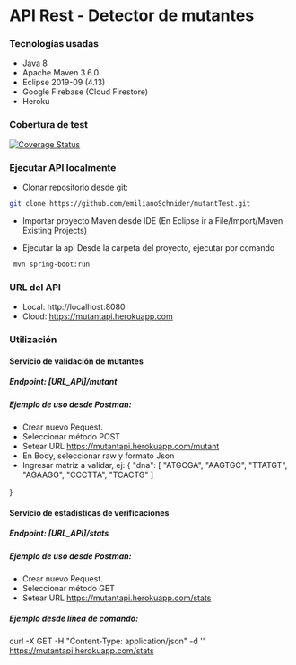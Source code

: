 # API Rest - Detector de mutantes

### Tecnologías usadas
- Java 8
- Apache Maven 3.6.0
- Eclipse 2019-09 (4.13)
- Google Firebase (Cloud Firestore)
- Heroku

### Cobertura de test
[![Coverage Status](https://coveralls.io/repos/github/emilianoSchnider/mutantTest/badge.svg?branch=master)](https://coveralls.io/github/emilianoSchnider/mutantTest?branch=master)

### Ejecutar API localmente
- Clonar repositorio desde git:
```bash
git clone https://github.com/emilianoSchnider/mutantTest.git
```

- Importar proyecto Maven desde IDE (En Eclipse ir a File/Import/Maven Existing Projects)

- Ejecutar la api
Desde la carpeta del proyecto, ejecutar por comando
```bash
 mvn spring-boot:run
```

### URL del API
- Local: http://localhost:8080
- Cloud: https://mutantapi.herokuapp.com

### Utilización
#### Servicio de validación de mutantes
##### Endpoint: [URL_API]/mutant
##### Ejemplo de uso desde Postman:
* Crear nuevo Request.
* Seleccionar método POST
* Setear URL https://mutantapi.herokuapp.com/mutant
* En Body, seleccionar raw y formato Json
* Ingresar matriz a validar, ej:
{
    "dna": [
        "ATGCGA",
        "AAGTGC",
        "TTATGT",
        "AGAAGG",
        "CCCTTA",
        "TCACTG"
    ]
        
}


#### Servicio de estadísticas de verificaciones
##### Endpoint: [URL_API]/stats
##### Ejemplo de uso desde Postman:
* Crear nuevo Request.
* Seleccionar método GET
* Setear URL https://mutantapi.herokuapp.com/stats

##### Ejemplo desde línea de comando:
curl -X GET -H "Content-Type: application/json" -d '' https://mutantapi.herokuapp.com/stats




